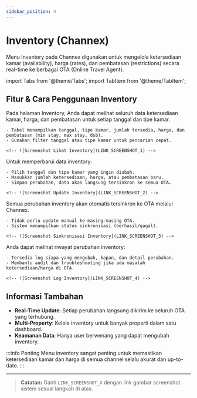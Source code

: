 ```yaml
---
sidebar_position: 4
---
```


# Inventory (Channex)

Menu Inventory pada Channex digunakan untuk mengelola ketersediaan kamar (availability), harga (rates), dan pembatasan (restrictions) secara real-time ke berbagai OTA (Online Travel Agent).

<!-- ![Inventory Page](../../../static/img/cm/inventory-page.png) -->

import Tabs from '@theme/Tabs';
import TabItem from '@theme/TabItem';

## Fitur & Cara Penggunaan Inventory

<Tabs className="unique-tabs">
  <TabItem value="list" label="Lihat Inventory" default>
    Pada halaman Inventory, Anda dapat melihat seluruh data ketersediaan kamar, harga, dan pembatasan untuk setiap tanggal dan tipe kamar.
    
    - Tabel menampilkan tanggal, tipe kamar, jumlah tersedia, harga, dan pembatasan (min stay, max stay, dsb).
    - Gunakan filter tanggal atau tipe kamar untuk pencarian cepat.
    
    <!-- ![Screenshot Lihat Inventory](LINK_SCREENSHOT_1) -->
  </TabItem>
  <TabItem value="update" label="Update Inventory">
    Untuk memperbarui data inventory:
    
    - Pilih tanggal dan tipe kamar yang ingin diubah.
    - Masukkan jumlah ketersediaan, harga, atau pembatasan baru.
    - Simpan perubahan, data akan langsung tersinkron ke semua OTA.
    
    <!-- ![Screenshot Update Inventory](LINK_SCREENSHOT_2) -->
  </TabItem>
  <TabItem value="sync" label="Sinkronisasi">
    Semua perubahan inventory akan otomatis tersinkron ke OTA melalui Channex.
    
    - Tidak perlu update manual ke masing-masing OTA.
    - Sistem menampilkan status sinkronisasi (berhasil/gagal).
    
    <!-- ![Screenshot Sinkronisasi Inventory](LINK_SCREENSHOT_3) -->
  </TabItem>
  <TabItem value="log" label="Log Perubahan">
    Anda dapat melihat riwayat perubahan inventory:
    
    - Tersedia log siapa yang mengubah, kapan, dan detail perubahan.
    - Membantu audit dan troubleshooting jika ada masalah ketersediaan/harga di OTA.
    
    <!-- ![Screenshot Log Inventory](LINK_SCREENSHOT_4) -->
  </TabItem>
</Tabs>

## Informasi Tambahan

- **Real-Time Update**: Setiap perubahan langsung dikirim ke seluruh OTA yang terhubung.
- **Multi-Property**: Kelola inventory untuk banyak properti dalam satu dashboard.
- **Keamanan Data**: Hanya user berwenang yang dapat mengubah inventory.

:::info Penting
Menu inventory sangat penting untuk memastikan ketersediaan kamar dan harga di semua channel selalu akurat dan up-to-date.
:::

---

> **Catatan:**
> Ganti `LINK_SCREENSHOT_X` dengan link gambar screenshot sistem sesuai langkah di atas.
